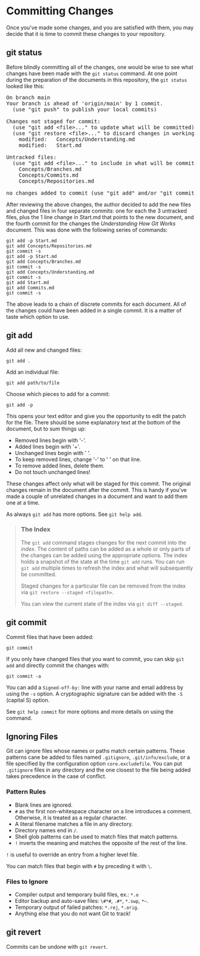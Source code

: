 # Committing Changes #

Once you've made some changes, and you are satisfied with them, you
may decide that it is time to commit these changes to your repository.

## git status ##

Before blindly committing all of the changes, one would be wise to see
what changes have been made with the `git status` command.  At one
point during the preparation of the documents in this repository, the
`git status` looked like this:

<pre>
On branch main
Your branch is ahead of 'origin/main' by 1 commit.
  (use "git push" to publish your local commits)

Changes not staged for commit:
  (use "git add &lt;file&gt;..." to update what will be committed)
  (use "git restore &lt;file&gt;..." to discard changes in working directory)
	modified:   Concepts/Understanding.md
	modified:   Start.md</span>

Untracked files:
  (use "git add &lt;file&gt;..." to include in what will be committed)
	Concepts/Branches.md
	Concepts/Commits.md
	Concepts/Repositories.md

no changes added to commit (use "git add" and/or "git commit -a")
</pre>

After reviewing the above changes, the author decided to add the new
files and changed files in four separate commits: one for each the 3
untracked files, plus the 1 line change in Start.md that points to the
new document, and the fourth commit for the changes the *Understanding
How Git Works* document.  This was done with the following series of
commands:

    git add -p Start.md
    git add Concepts/Repositories.md
    git commit -s
    git add -p Start.md
    git add Concepts/Branches.md
    git commit -s
    git add Concepts/Understanding.md
    git commit -s
    git add Start.md
    git add Commits.md
    git commit -s

The above leads to a chain of discrete commits for each document.  All
of the changes could have been added in a single commit.  It is a
matter of taste which option to use.

## git add ##

Add all new and changed files:

    git add .

Add an individual file:

    git add path/to/file

Choose which pieces to add for a commit:

    git add -p

This opens your text editor and give you the opportunity to edit the
patch for the file.  There should be some explanatory text at the
bottom of the document, but to sum things up:

  * Removed lines begin with '-'.
  * Added lines begin with '+'.
  * Unchanged lines begin with ' '.
  * To keep removed lines, change '-' to ' ' on that line.
  * To remove added lines, delete them.
  * Do not touch unchanged lines!

These changes affect only what will be staged for this commit.  The
original changes remain in the document after the commit.  This is
handy if you've made a couple of unrelated changes in a document and
want to add them one at a time.

As always `git add` has more options.  See `git help add`.

> ### The Index ###
>
> The `git add` command stages changes for the next commit into the
> *index*.  The content of paths can be added as a whole or only parts
> of the changes can be added using the appropriate options.  The index
> holds a snapshot of the state at the time `git add` runs.  You can run
> `git add` multiple times to refresh the index and what will
> subsequently be committed.
>
> Staged changes for a particular file can be removed from the index via
> `git restore --staged <filepath>`.
>
> You can view the current state of the index via `git diff --staged`.

## git commit ##

Commit files that have been added:

    git commit

If you only have changed files that you want to commit, you can skip
`git add` and directly commit the changes with:

    git commit -a

You can add a `Signed-off-by:` line with your name and email address
by using the `-s` option.  A cryptographic signature can be added with
the `-S` (capital S) option.

See `git help commit` for more options and more details on using the
command.

## Ignoring Files ##

Git can ignore files whose names or paths match certain patterns.
These patterns cane be added to files named `.gitignore`,
`.git/info/exclude`, or a file specified by the configuration option
`core.excludefile`.  You can put `.gitignore` files in any directory
and the one closest to the file being added takes precedence in the
case of conflict.

### Pattern Rules ###

  * Blank lines are ignored.
  * `#` as the first non-whitespace character on a line introduces a
    comment.  Otherwise, it is treated as a regular character.
  * A literal filename matches a file in any directory.
  * Directory names end in `/`.
  * Shell glob patterns can be used to match files that match patterns.
  * `!` inverts the meaning and matches the opposite of the rest of
    the line.

`!` is useful to override an entry from a higher level file.

You can match files that begin with `#` by preceding it with `\`.

### Files to Ignore ###

  * Compiler output and temporary build files, ex.: `*.o`
  * Editor backup and auto-save files: `\#*#`, `.#*`, `*.swp`, `*~`.
  * Temporary output of failed patches: `*.rej`, `*.orig`.
  * Anything else that you do not want Git to track!

## git revert ##

Commits can be undone with `git revert`.
